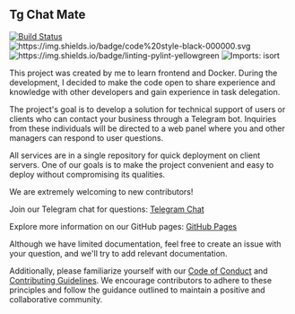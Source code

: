 ## Tg Chat Mate

[![Build Status](https://app.travis-ci.com/Grommash9/tg_chat_mate.svg?branch=master)](https://app.travis-ci.com/Grommash9/tg_chat_mate)   <img alt="https://img.shields.io/badge/code%20style-black-000000.svg" src="https://pypi-camo.freetls.fastly.net/fbfdc7754183ecf079bc71ddeabaf88f6cbc5c00/68747470733a2f2f696d672e736869656c64732e696f2f62616467652f636f64652532307374796c652d626c61636b2d3030303030302e737667">   <img alt="https://img.shields.io/badge/linting-pylint-yellowgreen" src="https://pypi-camo.freetls.fastly.net/d6d741fdb0ae96663fc5e9fbfb16b9ee24d52dfd/68747470733a2f2f696d672e736869656c64732e696f2f62616467652f6c696e74696e672d70796c696e742d79656c6c6f77677265656e">   <img alt="Imports: isort" src="https://img.shields.io/badge/%20imports-isort-%231674b1?style=flat&amp;labelColor=ef8336">

This project was created by me to learn frontend and Docker. During the development, I decided to make the code open to share experience and knowledge with other developers and gain experience in task delegation.

The project's goal is to develop a solution for technical support of users or clients who can contact your business through a Telegram bot. Inquiries from these individuals will be directed to a web panel where you and other managers can respond to user questions.

All services are in a single repository for quick deployment on client servers. One of our goals is to make the project convenient and easy to deploy without compromising its qualities.

We are extremely welcoming to new contributors!


Join our Telegram chat for questions: [Telegram Chat](https://t.me/tg_chat_mate_contributors)

Explore more information on our GitHub pages: [GitHub Pages](https://grommash9.github.io/tg_chat_mate/)

Although we have limited documentation, feel free to create an issue with your question, and we'll try to add relevant documentation.

Additionally, please familiarize yourself with our [Code of Conduct](https://github.com/Grommash9/tg_chat_mate/blob/master/CODE_OF_CONDUCT.md) and [Contributing Guidelines](https://github.com/Grommash9/tg_chat_mate/blob/master/CONTRIBUTING.md). We encourage contributors to adhere to these principles and follow the guidance outlined to maintain a positive and collaborative community.

